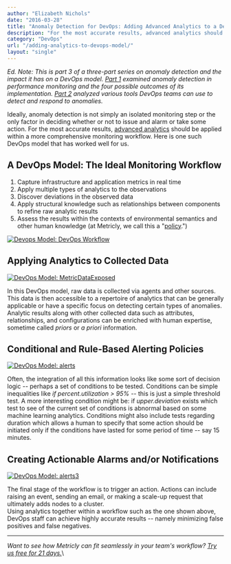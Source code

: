 ```yaml
---
author: "Elizabeth Nichols"
date: "2016-03-28"
title: "Anomaly Detection for DevOps: Adding Advanced Analytics to a DevOps Model"
description: "For the most accurate results, advanced analytics should be applied within a comprehensive monitoring workflow. Here is one such DevOps model."
category: "DevOps"
url: "/adding-analytics-to-devops-model/"
layout: "single"
---
```



*Ed. Note: This is part 3 of a three-part series on anomaly detection and the impact it has on a DevOps model.  [Part 1](/what-is-anomaly-detection) examined anomaly detection in performance monitoring and the four possible outcomes of its implementation. [Part 2](/3-types-anomaly-detection-monitoring-tools) analyzed various tools DevOps teams can use to detect and respond to anomalies.*

Ideally, anomaly detection is not simply an isolated monitoring step or the only factor in deciding whether or not to issue and alarm or take some action. For the most accurate results, [advanced analytics](/aws-cost-tool) should be applied within a more comprehensive monitoring workflow. Here is one such DevOps model that has worked well for us.

A DevOps Model: The Ideal Monitoring Workflow
---------------------------------------------

1.  Capture infrastructure and application metrics in real time
2.  Apply multiple types of analytics to the observations
3.  Discover deviations in the observed data
4.  Apply structural knowledge such as relationships between components to refine raw analytic results
5.  Assess the results within the contexts of environmental semantics and other human knowledge (at Metricly, we call this a "[policy](https://docs.metricly.com/alerts-notifications/policies/).")

[![Devops Model: DevOps Workflow](https://s3-us-west-2.amazonaws.com/com-netuitive-app-usw2-public/wp-content/uploads/2016/05/workflowPNG-1024x659.png)](https://s3-us-west-2.amazonaws.com/com-netuitive-app-usw2-public/wp-content/uploads/2016/05/workflowPNG.png)

Applying Analytics to Collected Data
------------------------------------

[![DevOps Model: MetricDataExposed](https://s3-us-west-2.amazonaws.com/com-netuitive-app-usw2-public/wp-content/uploads/2016/03/MetricDataExposed.jpg)](https://s3-us-west-2.amazonaws.com/com-netuitive-app-usw2-public/wp-content/uploads/2016/03/MetricDataExposed.jpg)

In this DevOps model, raw data is collected via agents and other sources. This data is then accessible to a repertoire of analytics that can be generally applicable or have a specific focus on detecting certain types of anomalies. Analytic results along with other collected data such as attributes, relationships, and configurations can be enriched with human expertise, sometime called *priors* or *a priori* information.

Conditional and Rule-Based Alerting Policies
--------------------------------------------

[![DevOps Model: alerts](https://s3-us-west-2.amazonaws.com/com-netuitive-app-usw2-public/wp-content/uploads/2016/05/alerts-1024x438.png)](https://s3-us-west-2.amazonaws.com/com-netuitive-app-usw2-public/wp-content/uploads/2016/05/alerts.png)

Often, the integration of all this information looks like some sort of decision logic -- perhaps a set of conditions to be tested. Conditions can be simple inequalities like *if percent.utilization > 95%* -- this is just a simple threshold test. A more interesting condition might be: if *upper.deviation* exists which test to see of the current set of conditions is abnormal based on some machine learning analytics. Conditions might also include tests regarding duration which allows a human to specify that some action should be initiated only if the conditions have lasted for some period of time -- say 15 minutes.

Creating Actionable Alarms and/or Notifications
-----------------------------------------------

[![DevOps Model: alerts3](https://s3-us-west-2.amazonaws.com/com-netuitive-app-usw2-public/wp-content/uploads/2016/05/alerts3-1024x182.png)](https://s3-us-west-2.amazonaws.com/com-netuitive-app-usw2-public/wp-content/uploads/2016/05/alerts3.png)

The final stage of the workflow is to trigger an action. Actions can include raising an event, sending an email, or making a scale-up request that ultimately adds nodes to a cluster.\
Using analytics together within a workflow such as the one shown above, DevOps staff can achieve highly accurate results -- namely minimizing false positives and false negatives.

* * * * *

*Want to see how Metricly can fit seamlessly in your team's workflow? [Try us free for 21 days.](/signup)*\

